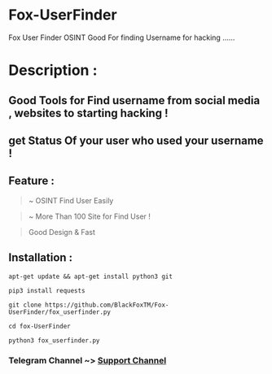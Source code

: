 # Fox-UserFinder
Fox  User Finder OSINT Good For finding Username for hacking ......


# Description : 
## Good Tools for Find username from social media , websites to starting hacking !
## get Status Of your user who used your username !

## Feature : 


> ~ OSINT Find User Easily 

> ~ More Than 100 Site for Find User !

> Good Design & Fast


## Installation : 

`apt-get update && apt-get install python3 git`

`pip3 install requests`

`git clone https://github.com/BlackFoxTM/Fox-UserFinder/fox_userfinder.py`

`cd fox-UserFinder`

`python3 fox_userfinder.py`

### Telegram Channel ~> [Support Channel](https://t.me/BlackFoxSecurityTeam)
